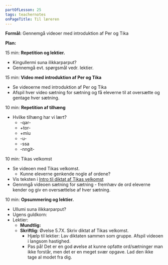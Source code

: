 ```yaml
---
partOfLesson: 25
tags: teachernotes
onPageTitle: Til læreren
---
```

**Formål:** Gennemgå videoer med introduktion af Per og Tika

**Plan:**

15 min: **Repetition og lektier.**

- Kingullermi suna ilikkarparput?
- Gennemgå evt. spørgsmål vedr. lektier.

15 min: **Video med introduktion af Per og Tika**

- Se videoerne med introduktion af Per og Tika
- Afspil hver video sætning for sætning og få eleverne til at oversætte og gentage hver sætning.

10 min: **Repetition af tilhæng**

- Hvilke tilhæng har vi lært?
    - -qar-
    - +tor-
    - +miu
    - -u-
    - -ssa
    - -nngit-

10 min: Tikas velkomst

- Se videoen med Tikas velkomst.
    - Kunne eleverne genkende nogle af ordene?
- Vis teksten i [Intro til diktat af Tikas velkomst](https://learngreenlandic.com/online/lg1/welcome/intro/)
- Gennmgå videoen sætning for sætning - fremhæv de ord eleverne kender og giv en oversættelse af hver sætning.

10 min: **Opsummering og lektier.**

- Ullumi suna ilikkarparput?
- Ugens guldkorn:
- Lektier:
    - **Mundtlig:**
    - **Skriftlig:** Øvelse 5.7X. Skriv diktat af Tikas velkomst.
        - Hjælp til lektier: Lav diktaten sammen som gruppe. Afspil videoen i langsom hastighed.
        - Pas på! Det er en god øvelse at kunne opfatte ord/sætninger man ikke forstår, men det er en meget svær opgave. Lad den ikke tage al modet fra dig.